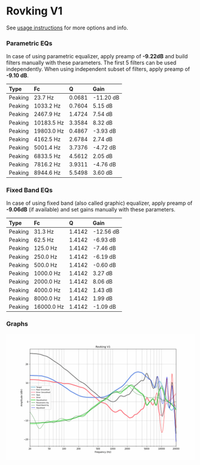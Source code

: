 # Rovking V1
See [usage instructions](https://github.com/jaakkopasanen/AutoEq#usage) for more options and info.

### Parametric EQs
In case of using parametric equalizer, apply preamp of **-9.22dB** and build filters manually
with these parameters. The first 5 filters can be used independently.
When using independent subset of filters, apply preamp of **-9.10 dB**.

| Type    | Fc         |      Q | Gain      |
|:--------|:-----------|:-------|:----------|
| Peaking | 23.7 Hz    | 0.0681 | -11.20 dB |
| Peaking | 1033.2 Hz  | 0.7604 | 5.15 dB   |
| Peaking | 2467.9 Hz  | 1.4724 | 7.54 dB   |
| Peaking | 10183.5 Hz | 3.3584 | 8.32 dB   |
| Peaking | 19803.0 Hz | 0.4867 | -3.93 dB  |
| Peaking | 4162.5 Hz  | 2.6784 | 2.74 dB   |
| Peaking | 5001.4 Hz  | 3.7376 | -4.72 dB  |
| Peaking | 6833.5 Hz  | 4.5612 | 2.05 dB   |
| Peaking | 7816.2 Hz  | 3.9311 | -4.76 dB  |
| Peaking | 8944.6 Hz  | 5.5498 | 3.60 dB   |

### Fixed Band EQs
In case of using fixed band (also called graphic) equalizer, apply preamp of **-9.06dB**
(if available) and set gains manually with these parameters.

| Type    | Fc         |      Q | Gain      |
|:--------|:-----------|:-------|:----------|
| Peaking | 31.3 Hz    | 1.4142 | -12.56 dB |
| Peaking | 62.5 Hz    | 1.4142 | -6.93 dB  |
| Peaking | 125.0 Hz   | 1.4142 | -7.46 dB  |
| Peaking | 250.0 Hz   | 1.4142 | -6.19 dB  |
| Peaking | 500.0 Hz   | 1.4142 | -0.60 dB  |
| Peaking | 1000.0 Hz  | 1.4142 | 3.27 dB   |
| Peaking | 2000.0 Hz  | 1.4142 | 8.06 dB   |
| Peaking | 4000.0 Hz  | 1.4142 | 1.43 dB   |
| Peaking | 8000.0 Hz  | 1.4142 | 1.99 dB   |
| Peaking | 16000.0 Hz | 1.4142 | -1.09 dB  |

### Graphs
![](./Rovking%20V1.png)